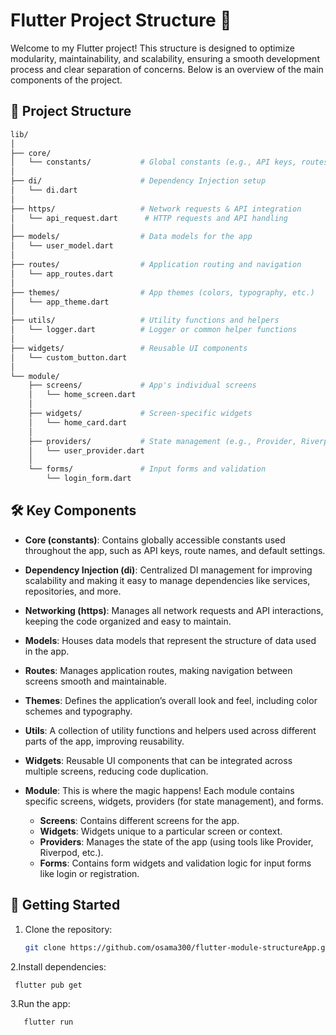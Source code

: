 # Flutter Project Structure 🚀

Welcome to my Flutter project! This structure is designed to optimize modularity, maintainability, and scalability, ensuring a smooth development process and clear separation of concerns. Below is an overview of the main components of the project.

## 📂 Project Structure

```bash
lib/
│
├── core/
│   └── constants/           # Global constants (e.g., API keys, routes, etc.)
│
├── di/                      # Dependency Injection setup
│   └── di.dart
│
├── https/                   # Network requests & API integration
│   └── api_request.dart      # HTTP requests and API handling
│
├── models/                  # Data models for the app
│   └── user_model.dart
│
├── routes/                  # Application routing and navigation
│   └── app_routes.dart
│
├── themes/                  # App themes (colors, typography, etc.)
│   └── app_theme.dart
│
├── utils/                   # Utility functions and helpers
│   └── logger.dart          # Logger or common helper functions
│
├── widgets/                 # Reusable UI components
│   └── custom_button.dart
│
└── module/
    ├── screens/             # App's individual screens
    │   └── home_screen.dart
    │
    ├── widgets/             # Screen-specific widgets
    │   └── home_card.dart
    │
    ├── providers/           # State management (e.g., Provider, Riverpod)
    │   └── user_provider.dart
    │
    └── forms/               # Input forms and validation
        └── login_form.dart

```


## 🛠️ Key Components

- **Core (constants)**: Contains globally accessible constants used throughout the app, such as API keys, route names, and default settings.
  
- **Dependency Injection (di)**: Centralized DI management for improving scalability and making it easy to manage dependencies like services, repositories, and more.

- **Networking (https)**: Manages all network requests and API interactions, keeping the code organized and easy to maintain. 

- **Models**: Houses data models that represent the structure of data used in the app.

- **Routes**: Manages application routes, making navigation between screens smooth and maintainable.

- **Themes**: Defines the application’s overall look and feel, including color schemes and typography.

- **Utils**: A collection of utility functions and helpers used across different parts of the app, improving reusability.

- **Widgets**: Reusable UI components that can be integrated across multiple screens, reducing code duplication.

- **Module**: This is where the magic happens! Each module contains specific screens, widgets, providers (for state management), and forms. 
  - **Screens**: Contains different screens for the app.
  - **Widgets**: Widgets unique to a particular screen or context.
  - **Providers**: Manages the state of the app (using tools like Provider, Riverpod, etc.).
  - **Forms**: Contains form widgets and validation logic for input forms like login or registration.

## 🚀 Getting Started

1. Clone the repository:
   ```bash
   git clone https://github.com/osama300/flutter-module-structureApp.git
   ```
2.Install dependencies:
  ```bash
   flutter pub get
   ```
3.Run the app:
  ```bash
     flutter run
   ```
   



